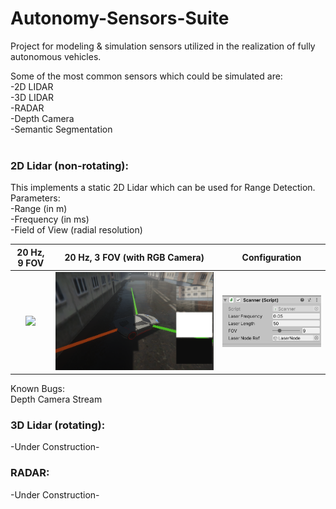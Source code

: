 # Autonomy-Sensors-Suite

Project for modeling & simulation sensors utilized in the realization of fully autonomous vehicles.

Some of the most common sensors which could be simulated are:<br/>
-2D LIDAR<br/>
-3D LIDAR<br/>
-RADAR<br/>
-Depth Camera<br/>
-Semantic Segmentation<br/>
<br/>

### 2D Lidar (non-rotating):

This implements a static 2D Lidar which can be used for Range Detection.<br/>
Parameters:<br/>
-Range (in m) <br/>
-Frequency (in ms) <br/>
-Field of View (radial resolution)<br/>

20 Hz, 9 FOV             |  20 Hz, 3 FOV (with RGB Camera) |  Configuration
:-------------------------:|:-------------------------:|:-------------------------:
![](https://github.com/10dimensions/autonomy-sensors-modeling/blob/main/Results/output_1.gif)  |  ![](https://github.com/10dimensions/autonomy-sensors-modeling/blob/main/Results/output_1.PNG) | ![](https://github.com/10dimensions/autonomy-sensors-modeling/blob/main/Results/sensor_1.PNG)

Known Bugs:<br/>
Depth Camera Stream


### 3D Lidar (rotating):
-Under Construction-

### RADAR:
-Under Construction-
